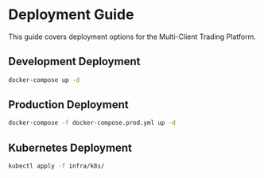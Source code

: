 # Deployment Guide

This guide covers deployment options for the Multi-Client Trading Platform.

## Development Deployment

```bash
docker-compose up -d
```

## Production Deployment

```bash
docker-compose -f docker-compose.prod.yml up -d
```

## Kubernetes Deployment

```bash
kubectl apply -f infra/k8s/
```
